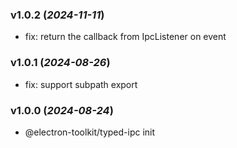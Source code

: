 ### v1.0.2 (_2024-11-11_)

- fix: return the callback from IpcListener on event

### v1.0.1 (_2024-08-26_)

- fix: support subpath export

### v1.0.0 (_2024-08-24_)

- @electron-toolkit/typed-ipc init
